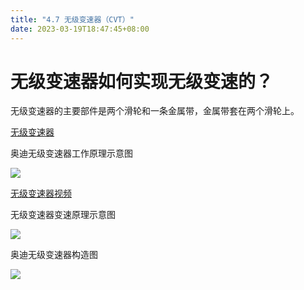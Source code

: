 ```yaml
---
title: "4.7 无级变速器（CVT）"
date: 2023-03-19T18:47:45+08:00
---
```


# 无级变速器如何实现无级变速的？

无级变速器的主要部件是两个滑轮和一条金属带，金属带套在两个滑轮上。

[无级变速器](http://v.youku.com/v_show/id_XMTY5NTEwNDI2OA==.html)

奥迪无级变速器工作原理示意图

![](https://res.weread.qq.com/wrepub/epub_26688761_216)

[无级变速器视频](http://v.youku.com/v_show/id_XMTY5NTEwNTAzNg==.html)

无级变速器变速原理示意图

![](https://res.weread.qq.com/wrepub/epub_26688761_218)

奥迪无级变速器构造图

![](https://res.weread.qq.com/wrepub/epub_26688761_219)
